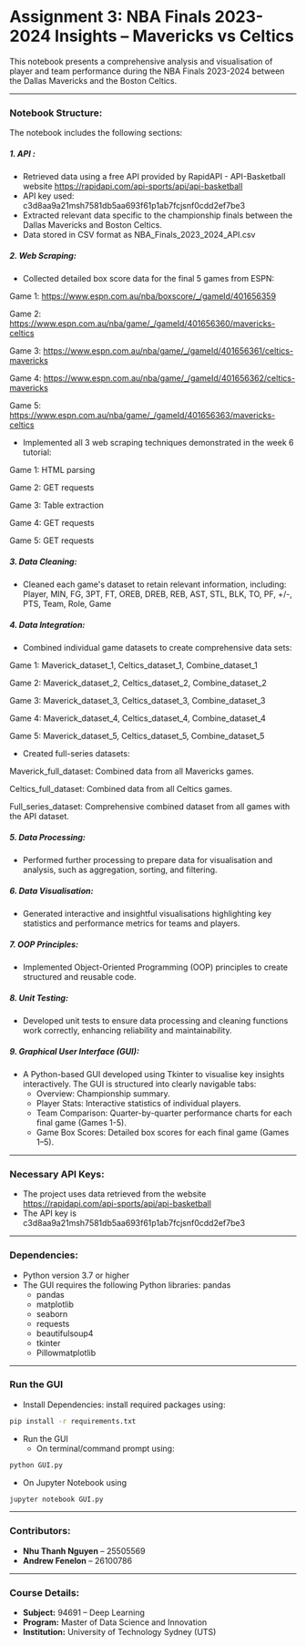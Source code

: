 # Assignment 3: NBA Finals 2023-2024 Insights – Mavericks vs Celtics

This notebook presents a comprehensive analysis and visualisation of player and team performance during the NBA Finals 2023-2024 between the Dallas Mavericks and the Boston Celtics.

---

### **Notebook Structure:**
The notebook includes the following sections:
##### **1. API** : 
- Retrieved data using a free API provided by RapidAPI - API-Basketball website https://rapidapi.com/api-sports/api/api-basketball
- API key used: c3d8aa9a21msh7581db5aa693f61p1ab7fcjsnf0cdd2ef7be3
- Extracted relevant data specific to the championship finals between the Dallas Mavericks and Boston Celtics.
- Data stored in CSV format as NBA_Finals_2023_2024_API.csv

##### **2. Web Scraping:** 
- Collected detailed box score data for the final 5 games from ESPN:

Game 1: https://www.espn.com.au/nba/boxscore/_/gameId/401656359

Game 2: https://www.espn.com.au/nba/game/_/gameId/401656360/mavericks-celtics

Game 3: https://www.espn.com.au/nba/game/_/gameId/401656361/celtics-mavericks

Game 4: https://www.espn.com.au/nba/game/_/gameId/401656362/celtics-mavericks

Game 5: https://www.espn.com.au/nba/game/_/gameId/401656363/mavericks-celtics

- Implemented all 3 web scraping techniques demonstrated in the week 6 tutorial:

Game 1: HTML parsing

Game 2: GET requests

Game 3: Table extraction

Game 4: GET requests

Game 5: GET requests

##### **3. Data Cleaning:** 

- Cleaned each game's dataset to retain relevant information, including: Player, MIN, FG, 3PT, FT, OREB, DREB, REB, AST, STL, BLK, TO, PF, +/-, PTS, Team, Role, Game

##### **4. Data Integration:** 
- Combined individual game datasets to create comprehensive data sets:

Game 1: Maverick_dataset_1, Celtics_dataset_1, Combine_dataset_1

Game 2: Maverick_dataset_2, Celtics_dataset_2, Combine_dataset_2

Game 3: Maverick_dataset_3, Celtics_dataset_3, Combine_dataset_3

Game 4: Maverick_dataset_4, Celtics_dataset_4, Combine_dataset_4

Game 5: Maverick_dataset_5, Celtics_dataset_5, Combine_dataset_5

- Created full-series datasets:

Maverick_full_dataset: Combined data from all Mavericks games.

Celtics_full_dataset: Combined data from all Celtics games.

Full_series_dataset: Comprehensive combined dataset from all games with the API dataset.

##### **5. Data Processing:** 
- Performed further processing to prepare data for visualisation and analysis, such as aggregation, sorting, and filtering.

##### **6. Data Visualisation:** 
- Generated interactive and insightful visualisations highlighting key statistics and performance metrics for teams and players.

##### **7. OOP Principles:**

- Implemented Object-Oriented Programming (OOP) principles to create structured and reusable code.

##### **8. Unit Testing:**
- Developed unit tests to ensure data processing and cleaning functions work correctly, enhancing reliability and maintainability.

##### **9. Graphical User Interface (GUI):** 
- A Python-based GUI developed using Tkinter to visualise key insights interactively. The GUI is structured into clearly navigable tabs:
  - Overview: Championship summary.
  - Player Stats: Interactive statistics of individual players.
  - Team Comparison: Quarter-by-quarter performance charts for each final game (Games 1-5).
  - Game Box Scores: Detailed box scores for each final game (Games 1–5).
    
---

### **Necessary API Keys:**
- The project uses data retrieved from the website https://rapidapi.com/api-sports/api/api-basketball
- The API key is c3d8aa9a21msh7581db5aa693f61p1ab7fcjsnf0cdd2ef7be3

---
### **Dependencies:**
- Python version 3.7 or higher
- The GUI requires the following Python libraries:
 pandas
  - pandas  
  - matplotlib  
  - seaborn  
  - requests  
  - beautifulsoup4  
  - tkinter  
  - Pillowmatplotlib
  
---

### **Run the GUI**

- Install Dependencies: install required packages using:
```bash
pip install -r requirements.txt
```

- Run the GUI
  - On terminal/command prompt using:
```bash
python GUI.py
``` 
  - On Jupyter Notebook using
```bash
jupyter notebook GUI.py
``` 
---
### **Contributors:**
- **Nhu Thanh Nguyen** – 25505569  
- **Andrew Fenelon** – 26100786  

---

###  **Course Details:**
- **Subject:** 94691 – Deep Learning  
- **Program:** Master of Data Science and Innovation  
- **Institution:** University of Technology Sydney (UTS)

